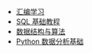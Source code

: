 * [汇编学习](Assembler-Language/README.md)
* [SQL 基础教程](SQL-Basic-Ttutorial/README.md)
* [数据结构与算法](Data-Structures-and-Algorithms-in-C/README.md)
* [Python 数据分析基础](Foundations-for-Analytics-with-Python/README.md)




